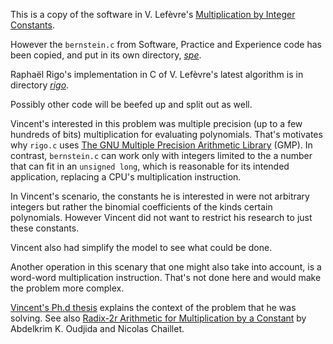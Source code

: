 This is a copy of the software in V. Lefèvre's [Multiplication by Integer Constants](http://www.vinc17.net/research/mulbyconst/index.en.html#software).

However the `bernstein.c` from Software, Practice and Experience code has been copied, and put in its own directory, [_spe_](../spe86).

Raphaël Rigo's implementation in C of V. Lefèvre's latest algorithm is in directory [_rigo_](./rigo).

Possibly other code will be beefed up and split out as well.

Vincent's interested in this problem was multiple precision (up to a few hundreds of bits) multiplication for evaluating polynomials. That's motivates why `rigo.c` uses
[The GNU Multiple Precision Arithmetic Library](https://gmplib.org/) (GMP). In contrast, `bernstein.c` can work only with integers limited to the a number that can fit in an `unsigned long`, which is reasonable for its intended application, replacing a CPU's multiplication instruction.

In Vincent's scenario, the constants he is interested in were not arbitrary integers but rather the binomial coefficients of the kinds certain polynomials. However Vincent did not want to restrict his research to just these constants.

Vincent also had simplify the model to see what could be done.

Another operation in this scenary that one might also take into account, is a word-word multiplication instruction. That's not done here and would make the problem more complex.

[Vincent's Ph.d thesis](https://www.vinc17.net/research/papers/these.ps.gz) explains the context of the problem that he was solving.
See also [Radix-2r Arithmetic for Multiplication by a Constant](https://hal.archives-ouvertes.fr/hal-01002468) by Abdelkrim K. Oudjida and Nicolas Chaillet.
